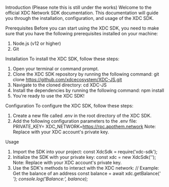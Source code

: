 Introduction (Please note this is still under the works)
Welcome to the official XDC Network SDK documentation. This documentation will guide you through the installation, configuration, and usage of the XDC SDK.

Prerequisites
Before you can start using the XDC SDK, you need to make sure that you have the following prerequisites installed on your machine:

1. Node.js (v12 or higher)
2. Git

Installation
To install the XDC SDK, follow these steps:

1. Open your terminal or command prompt.
2. Clone the XDC SDK repository by running the following command:
git clone https://github.com/xdcecosystem/XDC-JS.git
3. Navigate to the cloned directory:
cd XDC-JS
4. Install the dependencies by running the following command:
npm install
5. You're ready to use the XDC SDK!

Configuration
To configure the XDC SDK, follow these steps:
1. Create a new file called .env in the root directory of the XDC SDK.
2. Add the following configuration parameters to the .env file:
PRIVATE_KEY=<your-private-key>
XDC_NETWORK=https://rpc.apothem.network
Note: Replace <your-private-key> with your XDC account's private key.

Usage
1. Import the SDK into your project:
const XdcSdk = require('xdc-sdk');
2. Initialize the SDK with your private key:
const xdc = new XdcSdk('<your-private-key>');
Note: Replace <your-private-key> with your XDC account's private key.
 3. Use the SDK's methods to interact with the XDC network:
 // Example: Get the balance of an address
const balance = await xdc.getBalance('<address>');
console.log('Balance:', balance);







